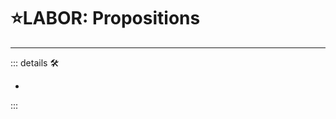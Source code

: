 # ⭐<labos>LABOR: Propositions</labos>

---

<!-- =================================================== -->
<!-- =================================================== -->
<!-- =================================================== -->
<!-- =================================================== -->
<!-- =================================================== -->
::: details 🛠

-

:::
